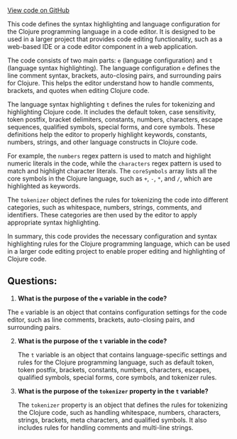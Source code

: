 [View code on GitHub](https://github.com/wandb/weave/weave/frontend/assets/clojure.ba2aa9d2.js)

This code defines the syntax highlighting and language configuration for the Clojure programming language in a code editor. It is designed to be used in a larger project that provides code editing functionality, such as a web-based IDE or a code editor component in a web application.

The code consists of two main parts: `e` (language configuration) and `t` (language syntax highlighting). The language configuration `e` defines the line comment syntax, brackets, auto-closing pairs, and surrounding pairs for Clojure. This helps the editor understand how to handle comments, brackets, and quotes when editing Clojure code.

The language syntax highlighting `t` defines the rules for tokenizing and highlighting Clojure code. It includes the default token, case sensitivity, token postfix, bracket delimiters, constants, numbers, characters, escape sequences, qualified symbols, special forms, and core symbols. These definitions help the editor to properly highlight keywords, constants, numbers, strings, and other language constructs in Clojure code.

For example, the `numbers` regex pattern is used to match and highlight numeric literals in the code, while the `characters` regex pattern is used to match and highlight character literals. The `coreSymbols` array lists all the core symbols in the Clojure language, such as `+`, `-`, `*`, and `/`, which are highlighted as keywords.

The `tokenizer` object defines the rules for tokenizing the code into different categories, such as whitespace, numbers, strings, comments, and identifiers. These categories are then used by the editor to apply appropriate syntax highlighting.

In summary, this code provides the necessary configuration and syntax highlighting rules for the Clojure programming language, which can be used in a larger code editing project to enable proper editing and highlighting of Clojure code.
## Questions: 
 1. **What is the purpose of the `e` variable in the code?**

   The `e` variable is an object that contains configuration settings for the code editor, such as line comments, brackets, auto-closing pairs, and surrounding pairs.

2. **What is the purpose of the `t` variable in the code?**

   The `t` variable is an object that contains language-specific settings and rules for the Clojure programming language, such as default token, token postfix, brackets, constants, numbers, characters, escapes, qualified symbols, special forms, core symbols, and tokenizer rules.

3. **What is the purpose of the `tokenizer` property in the `t` variable?**

   The `tokenizer` property is an object that defines the rules for tokenizing the Clojure code, such as handling whitespace, numbers, characters, strings, brackets, meta characters, and qualified symbols. It also includes rules for handling comments and multi-line strings.